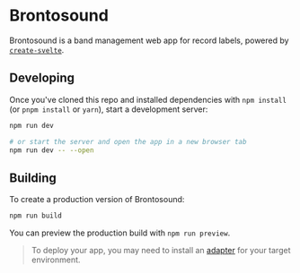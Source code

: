 # Brontosound

Brontosound is a band management web app for record labels, powered by [`create-svelte`](https://github.com/sveltejs/kit/tree/master/packages/create-svelte).

## Developing

Once you've cloned this repo and installed dependencies with `npm install` (or `pnpm install` or `yarn`), start a development server:

```bash
npm run dev

# or start the server and open the app in a new browser tab
npm run dev -- --open
```

## Building

To create a production version of Brontosound:

```bash
npm run build
```

You can preview the production build with `npm run preview`.

> To deploy your app, you may need to install an [adapter](https://kit.svelte.dev/docs/adapters) for your target environment.
